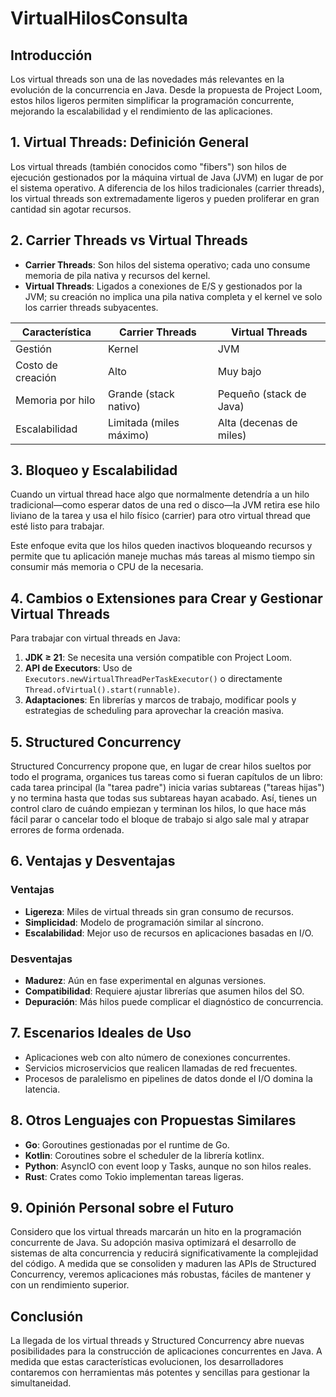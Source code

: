 # VirtualHilosConsulta

## Introducción

Los virtual threads son una de las novedades más relevantes en la evolución de la concurrencia en Java. Desde la propuesta de Project Loom, estos hilos ligeros permiten simplificar la programación concurrente, mejorando la escalabilidad y el rendimiento de las aplicaciones.

## 1. Virtual Threads: Definición General

Los virtual threads (también conocidos como "fibers") son hilos de ejecución gestionados por la máquina virtual de Java (JVM) en lugar de por el sistema operativo. A diferencia de los hilos tradicionales (carrier threads), los virtual threads son extremadamente ligeros y pueden proliferar en gran cantidad sin agotar recursos.

## 2. Carrier Threads vs Virtual Threads

* **Carrier Threads**: Son hilos del sistema operativo; cada uno consume memoria de pila nativa y recursos del kernel.
* **Virtual Threads**: Ligados a conexiones de E/S y gestionados por la JVM; su creación no implica una pila nativa completa y el kernel ve solo los carrier threads subyacentes.

| Característica    | Carrier Threads         | Virtual Threads         |
| ----------------- | ----------------------- | ----------------------- |
| Gestión           | Kernel                  | JVM                     |
| Costo de creación | Alto                    | Muy bajo                |
| Memoria por hilo  | Grande (stack nativo)   | Pequeño (stack de Java) |
| Escalabilidad     | Limitada (miles máximo) | Alta (decenas de miles) |

## 3. Bloqueo y Escalabilidad

Cuando un virtual thread hace algo que normalmente detendría a un hilo tradicional—como esperar datos de una red o disco—la JVM retira ese hilo liviano de la tarea y usa el hilo físico (carrier) para otro virtual thread que esté listo para trabajar.


Este enfoque evita que los hilos queden inactivos bloqueando recursos y permite que tu aplicación maneje muchas más tareas al mismo tiempo sin consumir más memoria o CPU de la necesaria.

## 4. Cambios o Extensiones para Crear y Gestionar Virtual Threads

Para trabajar con virtual threads en Java:

1. **JDK ≥ 21**: Se necesita una versión compatible con Project Loom.
2. **API de Executors**: Uso de `Executors.newVirtualThreadPerTaskExecutor()` o directamente `Thread.ofVirtual().start(runnable)`.
3. **Adaptaciones**: En librerías y marcos de trabajo, modificar pools y estrategias de scheduling para aprovechar la creación masiva.

## 5. Structured Concurrency

Structured Concurrency propone que, en lugar de crear hilos sueltos por todo el programa, organices tus tareas como si fueran capítulos de un libro: cada tarea principal (la "tarea padre") inicia varias subtareas ("tareas hijas") y no termina hasta que todas sus subtareas hayan acabado. Así, tienes un control claro de cuándo empiezan y terminan los hilos, lo que hace más fácil parar o cancelar todo el bloque de trabajo si algo sale mal y atrapar errores de forma ordenada.

## 6. Ventajas y Desventajas

### Ventajas

* **Ligereza**: Miles de virtual threads sin gran consumo de recursos.
* **Simplicidad**: Modelo de programación similar al síncrono.
* **Escalabilidad**: Mejor uso de recursos en aplicaciones basadas en I/O.

### Desventajas

* **Madurez**: Aún en fase experimental en algunas versiones.
* **Compatibilidad**: Requiere ajustar librerías que asumen hilos del SO.
* **Depuración**: Más hilos puede complicar el diagnóstico de concurrencia.

## 7. Escenarios Ideales de Uso

* Aplicaciones web con alto número de conexiones concurrentes.
* Servicios microservicios que realicen llamadas de red frecuentes.
* Procesos de paralelismo en pipelines de datos donde el I/O domina la latencia.

## 8. Otros Lenguajes con Propuestas Similares

* **Go**: Goroutines gestionadas por el runtime de Go.
* **Kotlin**: Coroutines sobre el scheduler de la librería kotlinx.
* **Python**: AsyncIO con event loop y Tasks, aunque no son hilos reales.
* **Rust**: Crates como Tokio implementan tareas ligeras.

## 9. Opinión Personal sobre el Futuro

Considero que los virtual threads marcarán un hito en la programación concurrente de Java. Su adopción masiva optimizará el desarrollo de sistemas de alta concurrencia y reducirá significativamente la complejidad del código. A medida que se consoliden y maduren las APIs de Structured Concurrency, veremos aplicaciones más robustas, fáciles de mantener y con un rendimiento superior.

## Conclusión

La llegada de los virtual threads y Structured Concurrency abre nuevas posibilidades para la construcción de aplicaciones concurrentes en Java. A medida que estas características evolucionen, los desarrolladores contaremos con herramientas más potentes y sencillas para gestionar la simultaneidad.
